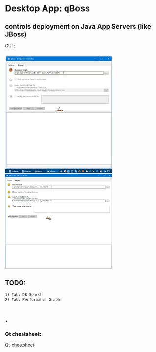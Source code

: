 # Desktop App: qBoss

## controls deployment on Java App Servers (like JBoss)

GUI :
#####

<img src="qboss_ui.gif" width="350"><img src="qboss_ui.2.gif" width="350">

## TODO:
	1) Tab: DB Search
	2) Tab: Performance Graph

# .

### Qt cheatsheet:
[Qt-cheatsheet](https://github.com/privet56/qBoss/blob/master/qt_cheatsheet.md)
